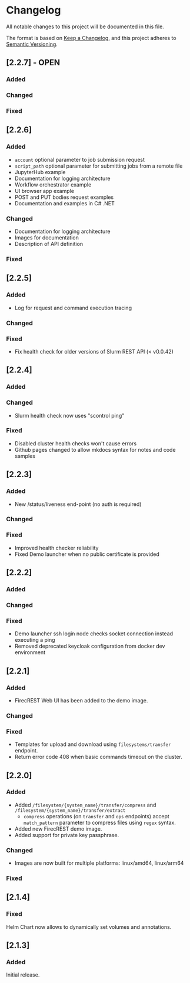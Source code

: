 # Changelog

All notable changes to this project will be documented in this file.

The format is based on [Keep a Changelog](https://keepachangelog.com/en/1.0.0/),
and this project adheres to [Semantic Versioning](https://semver.org/spec/v2.0.0.html).

## [2.2.7] - OPEN

### Added

### Changed

### Fixed

## [2.2.6]

### Added

- `account` optional parameter to job submission request
- `script_path` optional parameter for submitting jobs from a remote file
- JupyterHub example
- Documentation for logging architecture
- Workflow orchestrator example
- UI browser app example
- POST and PUT bodies request examples
- Documentation and examples in C# .NET

### Changed

- Documentation for logging architecture
- Images for documentation
- Description of API definition

### Fixed

## [2.2.5]

### Added
- Log for request and command execution tracing

### Changed

### Fixed

- Fix health check for older versions of Slurm REST API (< v0.0.42)

## [2.2.4]

### Added

### Changed

- Slurm health check now uses "scontrol ping"

### Fixed

- Disabled cluster health checks won't cause errors
- Github pages changed to allow mkdocs syntax for notes and code samples

## [2.2.3]

### Added

- New /status/liveness end-point (no auth is required)

### Changed


### Fixed

- Improved health checker reliability
- Fixed Demo launcher when no public certificate is provided

## [2.2.2]

### Added

### Changed

### Fixed

- Demo launcher ssh login node checks socket connection instead executing a ping
- Removed deprecated keycloak configuration from docker dev environment

## [2.2.1]

### Added
- FirecREST Web UI has been added to the demo image.

### Changed

### Fixed

- Templates for upload and download using `filesystems/transfer` endpoint.
- Return error code 408 when basic commands timeout on the cluster.

## [2.2.0]

### Added

- Added `/filesystem/{system_name}/transfer/compress` and `/filesystem/{system_name}/transfer/extract`
  - `compress` operations (on `transfer` and `ops` endpoints) accept `match_pattern` parameter to compress files using `regex` syntax.
- Added new FirecREST demo image.
- Added support for private key passphrase.
### Changed
- Images are now built for multiple platforms: linux/amd64, linux/arm64

### Fixed


## [2.1.4]

### Fixed

Helm Chart now allows to dynamically set volumes and annotations.


## [2.1.3]

### Added

Initial release.
